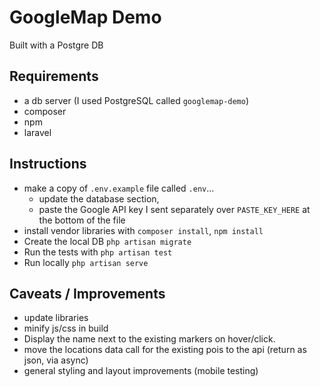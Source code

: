 # GoogleMap Demo

Built with a Postgre DB

## Requirements

- a db server (I used PostgreSQL called `googlemap-demo`)
- composer
- npm
- laravel

## Instructions

- make a copy of `.env.example` file called `.env`... 
  - update the database section, 
  - paste the Google API key I sent separately over `PASTE_KEY_HERE` at the bottom of the file 
- install vendor libraries with `composer install`, `npm install`
- Create the local DB `php artisan migrate`
- Run the tests with `php artisan test`
- Run locally `php artisan serve`

## Caveats / Improvements

- update libraries
- minify js/css in build
- Display the name next to the existing markers on hover/click.
- move the locations data call for the existing pois to the api (return as json, via async)
- general styling and layout improvements (mobile testing)
